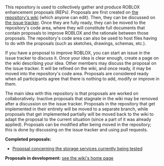 This repository is used to collectively gather and produce ROBLOX enhancement proposals (REPs). Proposals are first created on [the repository's wiki](https://github.com/RobloxLabs/roblox-enhancement-proposals/wiki) (which anyone can edit). Then, they can be discussed on [the issue tracker](https://github.com/RobloxLabs/roblox-enhancement-proposals/issues). Once they are fully ready, they can be moved to the repository's code area, where they will constitute full documents that contain proposals to improve ROBLOX and the rationale between those proposals. The repository's code area can also be used to host files having to do with the proposals (such as sketches, drawings, schemas, etc.).

If you have a proposal to improve ROBLOX, you can start an issue in the issue tracker to discuss it. Once your idea is clear enough, create a page on the wiki describing your idea. Other members may discuss the proposal on the issue tracker. It will be refined on the wiki, and once ready, it may be moved into the repository's code area. Proposals are considered ready when all participants agree that there is nothing to add, modify or improve in them.

The main idea with this repository is that proposals are worked on collaboratively. Inactive proposals that stagnate in the wiki may be removed after a discussion on the issue tracker. Proposals in the repository that get implemented in their entirety will be moved to a separate branch, while proposals that get implemented partially will be moved back to the wiki to adapt the proposal to the current situation (since a part of it was already applied). Proposals can be modified after being moved in the repository; this is done by discussing on the issue tracker and using pull requests.

**Completed proposals:**
* [Proposal concerning the storage services currently being tested](https://github.com/RobloxLabs/roblox-enhancement-proposals/blob/master/Proposals/Proposal%20concerning%20the%20storage%20services%20currently%20being%20tested.md)

**Proposals in development:** [see the wiki's home page](https://github.com/RobloxLabs/roblox-enhancement-proposals/wiki)
